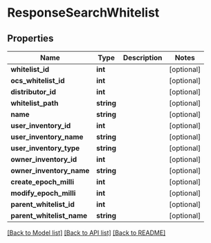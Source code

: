 # ResponseSearchWhitelist

## Properties
Name | Type | Description | Notes
------------ | ------------- | ------------- | -------------
**whitelist_id** | **int** |  | [optional] 
**ocs_whitelist_id** | **int** |  | [optional] 
**distributor_id** | **int** |  | [optional] 
**whitelist_path** | **string** |  | [optional] 
**name** | **string** |  | [optional] 
**user_inventory_id** | **int** |  | [optional] 
**user_inventory_name** | **string** |  | [optional] 
**user_inventory_type** | **string** |  | [optional] 
**owner_inventory_id** | **int** |  | [optional] 
**owner_inventory_name** | **string** |  | [optional] 
**create_epoch_milli** | **int** |  | [optional] 
**modify_epoch_milli** | **int** |  | [optional] 
**parent_whitelist_id** | **int** |  | [optional] 
**parent_whitelist_name** | **string** |  | [optional] 

[[Back to Model list]](../../README.md#documentation-for-models) [[Back to API list]](../../README.md#documentation-for-api-endpoints) [[Back to README]](../../README.md)

